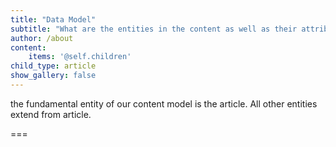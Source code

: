 ```yaml
---
title: "Data Model"
subtitle: "What are the entities in the content as well as their attributes and relationships"
author: /about
content:
    items: '@self.children'
child_type: article
show_gallery: false
---
```


the fundamental entity of our content model is the article. All other entities extend from article.

===
